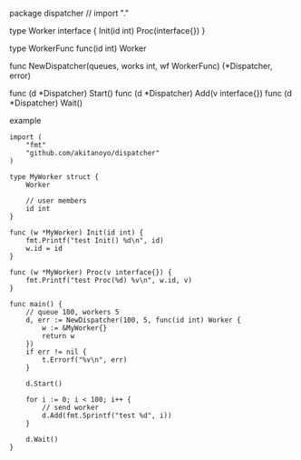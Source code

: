 package dispatcher // import "."

type Worker interface {
	Init(id int)
	Proc(interface{})
}

type WorkerFunc func(id int) Worker

func NewDispatcher(queues, works int, wf WorkerFunc) (*Dispatcher, error)

func (d *Dispatcher) Start()
func (d *Dispatcher) Add(v interface{})
func (d *Dispatcher) Wait()


example
```
import (
    "fmt"
	"github.com/akitanoyo/dispatcher"
)

type MyWorker struct {
    Worker

    // user members
    id int
}

func (w *MyWorker) Init(id int) {
    fmt.Printf("test Init() %d\n", id)
    w.id = id
}

func (w *MyWorker) Proc(v interface{}) {
    fmt.Printf("test Proc(%d) %v\n", w.id, v)
}

func main() {
    // queue 100, workers 5
    d, err := NewDispatcher(100, 5, func(id int) Worker {
        w := &MyWorker{}
        return w
    })
    if err != nil {
        t.Errorf("%v\n", err)
    }

    d.Start()

    for i := 0; i < 100; i++ {
        // send worker
        d.Add(fmt.Sprintf("test %d", i))
    }

    d.Wait()
}
```
